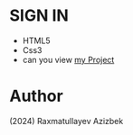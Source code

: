 # SIGN IN
- HTML5
- Css3
- can you view [my Project](https://raxmatullayevazizbek.github.io/3D-Transform/)
# Author 
(2024) Raxmatullayev Azizbek
